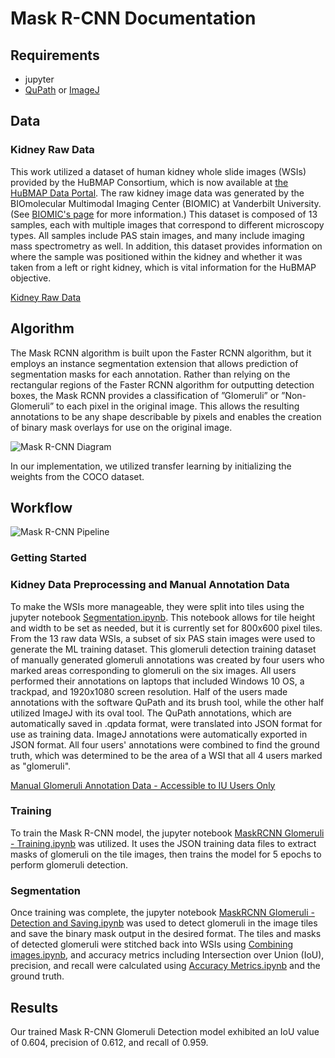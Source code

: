 # Mask R-CNN Documentation

## Requirements

* jupyter
* [QuPath](https://qupath.github.io/) or [ImageJ](https://imagej.nih.gov/ij/download.html)

## Data

### Kidney Raw Data

This work utilized a dataset of human kidney whole slide images (WSIs) provided by the HuBMAP Consortium, which is now available at [the HuBMAP Data Portal](https://portal.hubmapconsortium.org/search?origin_sample.mapped_organ[0]=Kidney%20%28Left%29&origin_sample.mapped_organ[1]=Kidney%20%28Right%29&group_name[0]=Vanderbilt%20TMC&entity_type[0]=Dataset). The raw kidney image data was generated by the BIOmolecular Multimodal Imaging Center (BIOMIC) at Vanderbilt University. (See [BIOMIC's page](https://medschool.vanderbilt.edu/biomic/) for more information.) This dataset is composed of 13 samples, each with multiple images that correspond to different microscopy types. All samples include PAS stain images, and many include imaging mass spectrometry as well. In addition, this dataset provides information on where the sample was positioned within the kidney and whether it was taken from a left or right kidney, which is vital information for the HuBMAP objective.

[Kidney Raw Data](https://drive.google.com/drive/folders/14aLxPR9LlzdWXPomAX1moqL0UnRm_RbW?usp=sharing)

## Algorithm

The Mask RCNN algorithm is built upon the Faster RCNN algorithm, but it employs an instance segmentation extension that allows prediction of segmentation masks for each annotation. Rather than relying on the rectangular regions of the Faster RCNN algorithm for outputting detection boxes, the Mask RCNN provides a classification of ”Glomeruli” or ”Non-Glomeruli” to each pixel in the original image. This allows the resulting annotations to be any shape describable by pixels and enables the creation of binary mask overlays for use on the original image.

![Mask R-CNN Diagram](https://github.com/cns-iu/ccf-research-ftu/blob/master/images/MaskRCNNdiagram.jpg)

In our implementation, we utilized transfer learning by initializing the weights from the COCO dataset.

## Workflow
![Mask R-CNN Pipeline](https://github.com/cns-iu/ccf-research-ftu/blob/master/images/pipeline%20images/Mask%20RCNN%20Pipeline.jpg)
### Getting Started

### Kidney Data Preprocessing and Manual Annotation Data

To make the WSIs more manageable, they were split into tiles using the jupyter notebook [Segmentation.ipynb](https://github.com/cns-iu/ccf-research-ftu/blob/master/Mask%20R-CNN/Segmentation.ipynb). This notebook allows for tile height and width to be set as needed, but it is currently set for 800x600 pixel tiles.
From the 13 raw data WSIs, a subset of six PAS stain images were used to generate the ML training dataset. This glomeruli detection training dataset of manually generated glomeruli annotations was created by four users who marked areas corresponding to glomeruli on the six images. All users performed their annotations on laptops that included Windows 10 OS, a trackpad, and 1920x1080 screen resolution. Half of the users made annotations with the software QuPath and its brush tool, while the other half utilized ImageJ with its oval tool. 
The QuPath annotations, which are automatically saved in .qpdata format, were translated into JSON format for use as training data. ImageJ annotations were automatically exported in JSON format. All four users' annotations were combined to find the ground truth, which was determined to be the area of a WSI that all 4 users marked as "glomeruli".

[Manual Glomeruli Annotation Data - Accessible to IU Users Only](https://drive.google.com/drive/folders/1YdOvkIWyWBOc-zSxClC1kVwST8YxVKXc?usp=sharing)

### Training

To train the Mask R-CNN model, the jupyter notebook [MaskRCNN Glomeruli - Training.ipynb](https://github.com/cns-iu/ccf-research-ftu/blob/master/Mask%20R-CNN/MaskRCNN%20Glomeruli%20-%20Training.ipynb) was utilized. It uses the JSON training data files to extract masks of glomeruli on the tile images, then trains the model for 5 epochs to perform glomeruli detection. 

### Segmentation

Once training was complete, the jupyter notebook [MaskRCNN Glomeruli - Detection and Saving.ipynb](https://github.com/cns-iu/ccf-research-ftu/blob/master/Mask%20R-CNN/MaskRCNN%20Glomeruli%20-%20Detection%20and%20Saving.ipynb) was used to detect glomeruli in the image tiles and save the binary mask output in the desired format. The tiles and masks of detected glomeruli were stitched back into WSIs using [Combining images.ipynb](https://github.com/cns-iu/ccf-research-ftu/blob/master/Mask%20R-CNN/Combining%20images.ipynb), and accuracy metrics including Intersection over Union (IoU), precision, and recall were calculated using [Accuracy Metrics.ipynb](https://github.com/cns-iu/ccf-research-ftu/blob/master/Mask%20R-CNN/Accuracy%20Metrics.ipynb) and the ground truth. 

## Results

Our trained Mask R-CNN Glomeruli Detection model exhibited an IoU value of 0.604, precision of 0.612, and recall of 0.959.